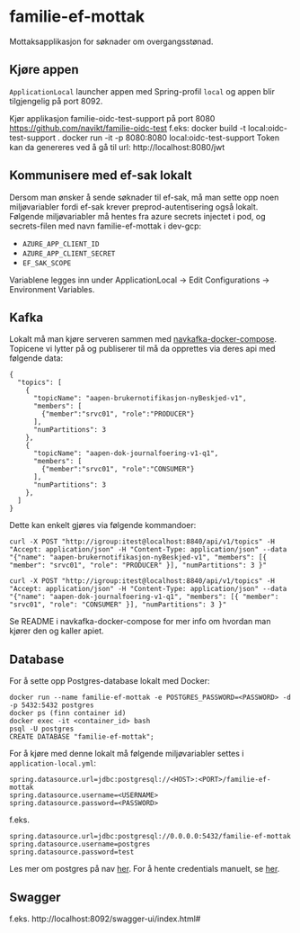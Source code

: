 # familie-ef-mottak
Mottaksapplikasjon for søknader om overgangsstønad.

## Kjøre appen
`ApplicationLocal` launcher appen med Spring-profil `local` og appen blir tilgjengelig på port 8092.

Kjør applikasjon familie-oidc-test-support på port 8080 
https://github.com/navikt/familie-oidc-test
f.eks: 
docker build -t local:oidc-test-support . 
docker run -it -p 8080:8080 local:oidc-test-support 
Token kan da genereres ved å gå til url: http://localhost:8080/jwt

## Kommunisere med ef-sak lokalt
Dersom man ønsker å sende søknader til ef-sak, må man sette opp noen miljøvariabler fordi ef-sak krever preprod-autentisering
også lokalt. Følgende miljøvariabler må hentes fra azure secrets injectet i pod, og secrets-filen med navn familie-ef-mottak i dev-gcp:
* `AZURE_APP_CLIENT_ID`
* `AZURE_APP_CLIENT_SECRET`
* `EF_SAK_SCOPE`

Variablene legges inn under ApplicationLocal -> Edit Configurations -> Environment Variables. 

## Kafka
Lokalt må man kjøre serveren sammen med [navkafka-docker-compose](https://github.com/navikt/navkafka-docker-compose). Topicene vi lytter på og publiserer til må da opprettes via deres api med følgende data:

```
{
  "topics": [
    {
      "topicName": "aapen-brukernotifikasjon-nyBeskjed-v1",
      "members": [
        {"member":"srvc01", "role":"PRODUCER"}
      ],
      "numPartitions": 3
    },
    {
      "topicName": "aapen-dok-journalfoering-v1-q1",
      "members": [
        {"member":"srvc01", "role":"CONSUMER"}
      ],
      "numPartitions": 3
    },
  ]
}
```
Dette kan enkelt gjøres via følgende kommandoer:

```
curl -X POST "http://igroup:itest@localhost:8840/api/v1/topics" -H "Accept: application/json" -H "Content-Type: application/json" --data "{"name": "aapen-brukernotifikasjon-nyBeskjed-v1", "members": [{ "member": "srvc01", "role": "PRODUCER" }], "numPartitions": 3 }"

curl -X POST "http://igroup:itest@localhost:8840/api/v1/topics" -H "Accept: application/json" -H "Content-Type: application/json" --data "{"name": "aapen-dok-journalfoering-v1-q1", "members": [{ "member": "srvc01", "role": "CONSUMER" }], "numPartitions": 3 }"
```
Se README i navkafka-docker-compose for mer info om hvordan man kjører den og kaller apiet.

## Database

For å sette opp Postgres-database lokalt med Docker:
```
docker run --name familie-ef-mottak -e POSTGRES_PASSWORD=<PASSWORD> -d -p 5432:5432 postgres
docker ps (finn container id)
docker exec -it <container_id> bash
psql -U postgres
CREATE DATABASE "familie-ef-mottak";
```

For å kjøre med denne lokalt må følgende miljøvariabler settes i `application-local.yml`:
```
spring.datasource.url=jdbc:postgresql://<HOST>:<PORT>/familie-ef-mottak
spring.datasource.username=<USERNAME>
spring.datasource.password=<PASSWORD>
```
f.eks. 
```
spring.datasource.url=jdbc:postgresql://0.0.0.0:5432/familie-ef-mottak
spring.datasource.username=postgres
spring.datasource.password=test
``` 

Les mer om postgres på nav [her](https://github.com/navikt/utvikling/blob/master/PostgreSQL.md). For å hente credentials manuelt, 
se [her](https://github.com/navikt/utvikling/blob/master/Vault.md). 

## Swagger 
f.eks. http://localhost:8092/swagger-ui/index.html#